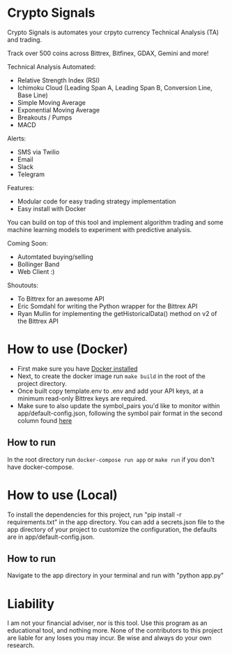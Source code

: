 # Crypto Signals

Crypto Signals is automates your crpyto currency Technical Analysis (TA) and trading.

Track over 500 coins across Bittrex, Bitfinex, GDAX, Gemini and more!

Technical Analysis Automated:
* Relative Strength Index (RSI)
* Ichimoku Cloud (Leading Span A, Leading Span B, Conversion Line, Base Line)
* Simple Moving Average
* Exponential Moving Average
* Breakouts / Pumps
* MACD

Alerts:
* SMS via Twilio
* Email
* Slack
* Telegram

Features:
* Modular code for easy trading strategy implementation
* Easy install with Docker

You can build on top of this tool and implement algorithm trading and some machine learning models to experiment with predictive analysis.

Coming Soon:
* Automtated buying/selling
* Bollinger Band
* Web Client :)


Shoutouts:
* To Bittrex for an awesome API
* Eric Somdahl for writing the Python wrapper for the Bittrex API
* Ryan Mullin for implementing the getHistoricalData() method on v2 of the Bittrex API

# How to use (Docker)
* First make sure you have [Docker installed](https://docs.docker.com/engine/installation/)
* Next, to create the docker image run `make build` in the root of the project directory.
* Once built copy template.env to .env and add your API keys, at a minimum read-only Bittrex keys are required.
* Make sure to also update the symbol\_pairs you'd like to monitor within app/default-config.json, following the symbol pair format in the second column found [here](https://gist.github.com/coinmining/95a21ad38f68f2da194052a8b066eca7)

## How to run
In the root directory run `docker-compose run app` or `make run` if you don't have docker-compose.

# How to use (Local)
To install the dependencies for this project, run "pip install -r requirements.txt" in the app directory.
You can add a secrets.json file to the app directory of your project to customize the configuration, the defaults are in app/default-config.json.

## How to run
Navigate to the app directory in your terminal and run with "python app.py"

# Liability
I am not your financial adviser, nor is this tool. Use this program as an educational tool, and nothing more. None of the contributors to this project are liable for any loses you may incur. Be wise and always do your own research.

